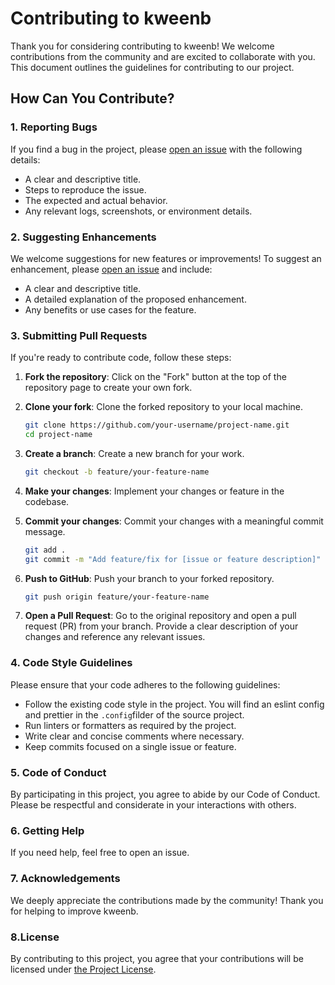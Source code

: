 # Contributing to kweenb

Thank you for considering contributing to kweenb! We welcome contributions from the community and are excited to collaborate with you. This document outlines the guidelines for contributing to our project.

## How Can You Contribute?

### 1. Reporting Bugs
If you find a bug in the project, please [open an issue](link_to_issues) with the following details:
- A clear and descriptive title.
- Steps to reproduce the issue.
- The expected and actual behavior.
- Any relevant logs, screenshots, or environment details.

### 2. Suggesting Enhancements
We welcome suggestions for new features or improvements! To suggest an enhancement, please [open an issue](link_to_issues) and include:
- A clear and descriptive title.
- A detailed explanation of the proposed enhancement.
- Any benefits or use cases for the feature.

### 3. Submitting Pull Requests
If you're ready to contribute code, follow these steps:

1. **Fork the repository**: Click on the "Fork" button at the top of the repository page to create your own fork.

2. **Clone your fork**: Clone the forked repository to your local machine.
    ```bash
    git clone https://github.com/your-username/project-name.git
    cd project-name
    ```

3. **Create a branch**: Create a new branch for your work.
    ```bash
    git checkout -b feature/your-feature-name
    ```
4. **Make your changes**: Implement your changes or feature in the codebase.
5. **Commit your changes**: Commit your changes with a meaningful commit message.
    ```bash
    git add .
    git commit -m "Add feature/fix for [issue or feature description]"
    ```
6. **Push to GitHub**: Push your branch to your forked repository.
    ```bash
    git push origin feature/your-feature-name
    ```
7. **Open a Pull Request**: Go to the original repository and open a pull request (PR) from your branch. Provide a clear description of your changes and reference any relevant issues.

### 4. Code Style Guidelines
Please ensure that your code adheres to the following guidelines:

- Follow the existing code style in the project. You will find an eslint config and prettier in the `.config`filder of the source project.
- Run linters or formatters as required by the project.
- Write clear and concise comments where necessary.
- Keep commits focused on a single issue or feature.

### 5. Code of Conduct
By participating in this project, you agree to abide by our Code of Conduct. Please be respectful and considerate in your interactions with others.

### 6. Getting Help
If you need help, feel free to open an issue.

### 7. Acknowledgements
We deeply appreciate the contributions made by the community! Thank you for helping to improve kweenb.

### 8.License
By contributing to this project, you agree that your contributions will be licensed under [the Project License](LICENSE).

